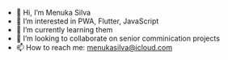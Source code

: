 - 👋 Hi, I’m Menuka Silva
- 👀 I’m interested in PWA, Flutter, JavaScript
- 🌱 I’m currently learning them
- 💞️ I’m looking to collaborate on senior comminication projects
- 📫 How to reach me: menukasilva@icloud.com

<!---
menukasilva/menukasilva is a ✨ special ✨ repository because its `README.md` (this file) appears on your GitHub profile.
You can click the Preview link to take a look at your changes.
--->
